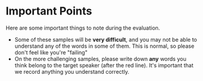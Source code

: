 # Important Points

Here are some important things to note during the evaluation.

- Some of these samples will be **very difficult**, and you may not be able to
understand any of the words in some of them. This is normal, so please don't
feel like you're "failing"
- On the more challenging samples, please write down **any** words you think
belong to the target speaker (after the red line). It's important that we record
anything you understand correctly.
